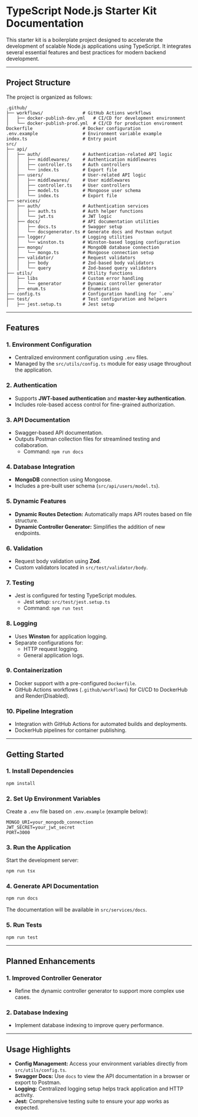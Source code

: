 # TypeScript Node.js Starter Kit Documentation

This starter kit is a boilerplate project designed to accelerate the development of scalable Node.js applications using TypeScript. It integrates several essential features and best practices for modern backend development.

---

## **Project Structure**
The project is organized as follows:

```
.github/
├── workflows/               # GitHub Actions workflows
│   ├── docker-publish-dev.yml   # CI/CD for development environment
│   └── docker-publish-prod.yml  # CI/CD for production environment
Dockerfile                   # Docker configuration
.env.example                 # Environment variable example
index.ts                     # Entry point
src/
├── api/
│   ├── auth/                # Authentication-related API logic
│   │   ├── middlewares/     # Authentication middlewares
│   │   ├── controller.ts    # Auth controllers
│   │   └── index.ts         # Export file
│   ├── users/               # User-related API logic
│   │   ├── middlewares/     # User middlewares
│   │   ├── controller.ts    # User controllers
│   │   ├── model.ts         # Mongoose user schema
│   │   └── index.ts         # Export file
├── services/
│   ├── auth/                # Authentication services
│   │   ├── auth.ts          # Auth helper functions
│   │   └── jwt.ts           # JWT logic
│   ├── docs/                # API documentation utilities
│   │   ├── docs.ts          # Swagger setup
│   │   └── docsgenerator.ts # Generate docs and Postman output
│   ├── logger/              # Logging utilities
│   │   └── winston.ts       # Winston-based logging configuration
│   ├── mongo/               # MongoDB database connection
│   │   └── mongo.ts         # Mongoose connection setup
│   ├── validator/           # Request validators
│   │   ├── body             # Zod-based body validators
│   │   └── query            # Zod-based query validators     
├── utils/                   # Utility functions
│   ├── libs                 # Custom error handling
│   │   └── generator        # Dynamic controller generator
│   ├── enum.ts              # Enumerations
├── config.ts                # Configuration handling for `.env`
├── test/                    # Test configuration and helpers
│   ├── jest.setup.ts        # Jest setup
```

---

## **Features**

### 1. **Environment Configuration**
- Centralized environment configuration using `.env` files.
- Managed by the `src/utils/config.ts` module for easy usage throughout the application.

### 2. **Authentication**
- Supports **JWT-based authentication** and **master-key authentication**.
- Includes role-based access control for fine-grained authorization.

### 3. **API Documentation**
- Swagger-based API documentation.
- Outputs Postman collection files for streamlined testing and collaboration.
  - Command: `npm run docs`

### 4. **Database Integration**
- **MongoDB** connection using Mongoose.
- Includes a pre-built user schema (`src/api/users/model.ts`).

### 5. **Dynamic Features**
- **Dynamic Routes Detection:** Automatically maps API routes based on file structure.
- **Dynamic Controller Generator:** Simplifies the addition of new endpoints.

### 6. **Validation**
- Request body validation using **Zod**.
- Custom validators located in `src/test/validator/body`.

### 7. **Testing**
- Jest is configured for testing TypeScript modules.
  - Jest setup: `src/test/jest.setup.ts`
  - Command: `npm run test`

### 8. **Logging**
- Uses **Winston** for application logging.
- Separate configurations for:
  - HTTP request logging.
  - General application logs.

### 9. **Containerization**
- Docker support with a pre-configured `Dockerfile`.
- GitHub Actions workflows (`.github/workflows`) for CI/CD to DockerHub and Render(Disabled).

### 10. **Pipeline Integration**
- Integration with GitHub Actions for automated builds and deployments.
- DockerHub pipelines for container publishing.

---

## **Getting Started**

### 1. **Install Dependencies**
```bash
npm install
```

### 2. **Set Up Environment Variables**
Create a `.env` file based on `.env.example` (example below):
```plaintext
MONGO_URI=your_mongodb_connection
JWT_SECRET=your_jwt_secret
PORT=3000
```

### 3. **Run the Application**
Start the development server:
```bash
npm run tsx
```

### 4. **Generate API Documentation**
```bash
npm run docs
```
The documentation will be available in `src/services/docs`.

### 5. **Run Tests**
```bash
npm run test
```

---

## **Planned Enhancements**
### 1. Improved Controller Generator
- Refine the dynamic controller generator to support more complex use cases.

### 2. Database Indexing
- Implement database indexing to improve query performance.
---

## **Usage Highlights**

- **Config Management:** Access your environment variables directly from `src/utils/config.ts`.
- **Swagger Docs:** Use `docs` to view the API documentation in a browser or export to Postman.
- **Logging:** Centralized logging setup helps track application and HTTP activity.
- **Jest:** Comprehensive testing suite to ensure your app works as expected.